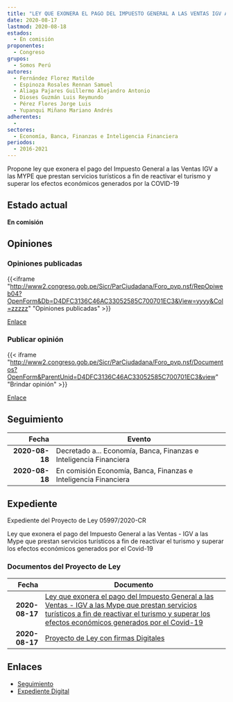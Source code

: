 ```yaml
---
title: "LEY QUE EXONERA EL PAGO DEL IMPUESTO GENERAL A LAS VENTAS IGV A LAS MYPE QUE PRESTAN SERVICIOS TURÍSTICOS A FIN DE REACTIVAR EL TURISMO Y SUPERAR LOS EFECTOS ECONÓMICOS GENERADOS POR LA COVID-19"
date: 2020-08-17
lastmod: 2020-08-18
estados: 
  - En comisión
proponentes: 
  - Congreso
grupos: 
  - Somos Perú
autores: 
  - Fernández Florez Matilde
  - Espinoza Rosales Rennan Samuel
  - Aliaga Pajares Guillermo Alejandro Antonio
  - Dioses Guzmán Luis Reymundo
  - Pérez Flores Jorge Luis
  - Yupanqui Miñano Mariano Andrés
adherentes: 
  - 
sectores: 
  - Economía, Banca, Finanzas e Inteligencia Financiera
periodos: 
  - 2016-2021
---
```


Propone ley que exonera el pago del Impuesto General a las Ventas IGV a las MYPE que prestan servicios turísticos a fin de reactivar el turismo y superar los efectos económicos generados por la COVID-19


## Estado actual

**En comisión**

## Opiniones

### Opiniones publicadas

{{<iframe "http://www2.congreso.gob.pe/Sicr/ParCiudadana/Foro_pvp.nsf/RepOpiweb04?OpenForm&Db=D4DFC3136C46AC33052585C700701EC3&View=yyyy&Col=zzzzz" "Opiniones publicadas" >}}

[Enlace](http://www2.congreso.gob.pe/Sicr/ParCiudadana/Foro_pvp.nsf/RepOpiweb04?OpenForm&Db=D4DFC3136C46AC33052585C700701EC3&View=yyyy&Col=zzzzz)
### Publicar opinión

{{< iframe "http://www2.congreso.gob.pe/Sicr/ParCiudadana/Foro_pvp.nsf/Documentos?OpenForm&ParentUnid=D4DFC3136C46AC33052585C700701EC3&view" "Brindar opinión" >}}

[Enlace](http://www2.congreso.gob.pe/Sicr/ParCiudadana/Foro_pvp.nsf/Documentos?OpenForm&ParentUnid=D4DFC3136C46AC33052585C700701EC3&view)

## Seguimiento

| Fecha | Evento |
|------:|--------|
| **2020-08-18** | Decretado a... Economía, Banca, Finanzas e Inteligencia Financiera|
| **2020-08-18** | En comisión Economía, Banca, Finanzas e Inteligencia Financiera|


## Expediente

Expediente del Proyecto de Ley 05997/2020-CR

Ley que exonera el pago del Impuesto General a las Ventas - IGV a las Mype que prestan servicios turísticos a fin de reactivar el turismo y superar los efectos económicos generados por el Covid-19


### Documentos del Proyecto de Ley

| Fecha | Documento |
|------:|--------|
| **2020-08-17** | [Ley que exonera el pago del Impuesto General a las Ventas - IGV a las Mype que prestan servicios turísticos a fin de reactivar el turismo y superar los efectos económicos generados por el Covid-19](http://www.leyes.congreso.gob.pe/Documentos/2016_2021/Proyectos_de_Ley_y_de_Resoluciones_Legislativas/PL05997-20200817.pdf) |
| **2020-08-17** | [Proyecto de Ley con firmas Digitales](http://www.leyes.congreso.gob.pe/Documentos/2016_2021/Proyectos_de_Ley_y_de_Resoluciones_Legislativas/Proyectos_Firmas_digitales/PL05997.pdf) |

## Enlaces 

- [Seguimiento](http://www2.congreso.gob.pe/Sicr/TraDocEstProc/CLProLey2016.nsf/f7fff46988ca05b1052578e100829cc7/745995a8e0ed1aff052585c8000c19b6?OpenDocument)
- [Expediente Digital](http://www2.congreso.gob.pe/Sicr/TraDocEstProc/CLProLey2016.nsf/f7fff46988ca05b1052578e100829cc7/745995a8e0ed1aff052585c8000c19b6?OpenDocument&Click=05257FB7005EB655.eb71d0cf91d8294e05256cdf006b5706/$Body/0.1C6C)
